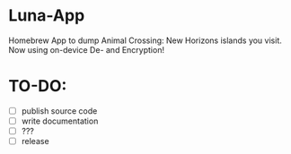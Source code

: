 # Luna-App
Homebrew App to dump Animal Crossing: New Horizons islands you visit. Now using on-device De- and Encryption!

# TO-DO:
- [ ] publish source code
- [ ] write documentation
- [ ] ???
- [ ] release
